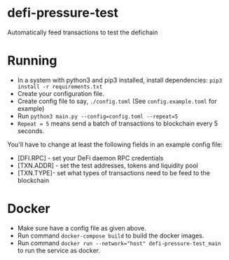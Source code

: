 # defi-pressure-test
Automatically feed transactions to test the defichain

# Running

- In a system with python3 and pip3 installed, install dependencies: `pip3 install -r requirements.txt`
- Create your configuration file.
- Create config file to say, `./config.toml` (See `config.example.toml` for example)
- Run `python3 main.py --config=config.toml --repeat=5`
- `Repeat = 5` means send a batch of transactions to blockchain every 5 seconds.

You'll have to change at least the following fields in an example config file:
- [DFI.RPC] - set your DeFi daemon RPC credentials
- [TXN.ADDR] - set the test addresses, tokens and liquidity pool
- [TXN.TYPE]- set what types of transactions need to be feed to the blockchain

# Docker
- Make sure have a config file as given above.
- Run command `docker-compose build` to build the docker images.
- Run command `docker run --network="host" defi-pressure-test_main` to run the service as docker.